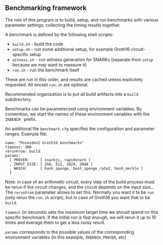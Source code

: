 
Benchmarking framework
----------------------

The role of this program is to build, setup, and run benchmarks with various
parameter settings, collecting the timing results together.

A benchmark is defined by the following shell scripts:

- `build.sh` - build the code
- `setup.sh` - run some additional setup, for example Groth16 circuit-specific setup
- `witness.sh` - run witness generation for SNARKs (separate from `setup` because we may want to measure it)
- `run.sh` - run the benchmark itself

These are run in this order, and results are cached unless explicitely requested.
All except `run.sh` are optional.

Recommended organization is to put all build artifacts into a `build` subdirectory.

Benchmarks can be parameterized using environment variables. By convention, we
start the names of these environment variables with the `ZKBENCH_` prefix.

An additional file `benchmark.cfg` specifies the configuration and parameter ranges.
Example file:

    name: "Poseidon2 Groth16 benchmarks"
    timeout: 300
    rerunFrom: build 
    params:
      [ PROVER:     [ snarkjs, rapidsnark ]
      , INPUT_SIZE: [ 256, 512, 1024, 2048 ]
      , WHICH:      [ hash_sponge, hash_sponge_rate2, hash_merkle ]
      ]

Note: in case of an arithmetic circuit, every step of the build process must be 
rerun if the circuit changes, and the circuit depends on the input size...
The `rerunFrom` parameter allows to set this. Normally you want it te be `run`
(only rerun the `run.sh` script), but in case of Groth16 you want that to be `build`.

`timeout` (in seconds) sets the maximum target time we should spend on this specific
benchmark. If the initial run is fast enough, we will rerun it up to 10 times 
and everage them to get a less noisy result.

`params` corresponds to the possible values of the corresponding environment 
variables (in this example, `ZKBENCH_PROVER`, etc)

